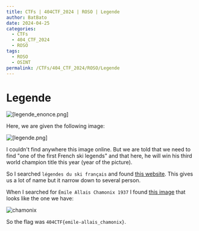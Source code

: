 ```yaml
---
title: CTFs | 404CTF_2024 | ROSO | Legende
author: BatBato
date: 2024-04-25
categories:
  - CTFs
  - 404_CTF_2024
  - ROSO
tags:
  - ROSO
  - OSINT
permalink: /CTFs/404_CTF_2024/ROSO/Legende
---
```

# Legende

![[legende_enonce.png]](https://raw.githubusercontent.com/Nouman404/nouman404.github.io/main/_posts/CTFs/404_CTF_2024/ROSO/Photos/legende_enonce.png)

Here, we are given the following image:

![[legende.png]](https://raw.githubusercontent.com/Nouman404/nouman404.github.io/main/_posts/CTFs/404_CTF_2024/ROSO/Photos/legende.png)

I couldn't find anywhere this image online. But we are told that we need to find "one of the first French ski legends" and that here, he will win his third world champion title this year (year of the picture). 

So I searched `légendes du ski français` and found [this website](https://blog.univ-reunion.fr/lamotte/files/2021/03/La-l%C3%A9gende-du-ski-10-exploits-de-skieurs-fran%C3%A7ais.pdf). This gives us a lot of name but it narrow down to several person.

When I searched for `Émile Allais Chamonix 1937` I found [this image](https://www.gettyimages.fr/photos/%C3%A9mile-allais) that looks like the one we have:

![chamonix](https://media.gettyimages.com/id/89776705/fr/photo/france-the-french-skier-emile-allias-wins-the-gold-medal-at-the-alpine-world-ski-championship.webp?s=612x612&w=gi&k=20&c=roxdLWSNcLlGEAy_YuxYKJHK4fJAg3ULQYJCVWB1uZ4=)

So the flag was `404CTF{emile-allais_chamonix}`.

